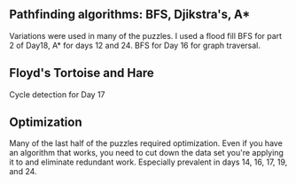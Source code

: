 ## Pathfinding algorithms: BFS, Djikstra's, A*
Variations were used in many of the puzzles. I used a flood fill BFS for part 2 of Day18, A* for days 12 and 24. BFS for Day 16 for graph traversal.

## Floyd's Tortoise and Hare
Cycle detection for Day 17

## Optimization
Many of the last half of the puzzles required optimization. Even if you have an algorithm that works, you need to cut down the data set you're applying it to and eliminate redundant work. Especially prevalent in days 14, 16, 17, 19, and 24.
